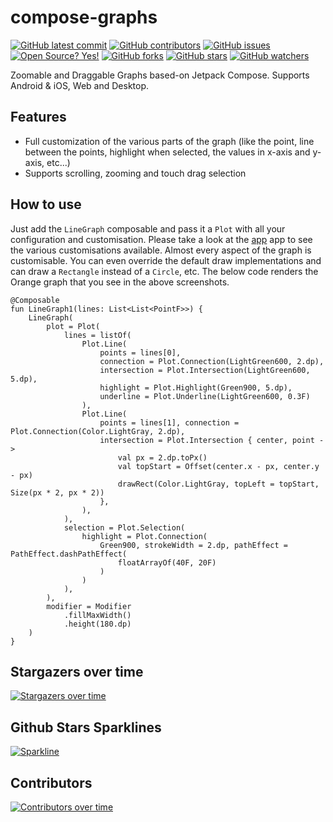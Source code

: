 # compose-graphs

[![GitHub latest commit](https://badgen.net/github/last-commit/bytebeats/compose-graphs)](https://github.com/bytebeats/compose-graphs/commit/)
[![GitHub contributors](https://img.shields.io/github/contributors/bytebeats/compose-graphs.svg)](https://github.com/bytebeats/compose-graphs/graphs/contributors/)
[![GitHub issues](https://img.shields.io/github/issues/bytebeats/compose-graphs.svg)](https://github.com/bytebeats/compose-graphs/issues/)
[![Open Source? Yes!](https://badgen.net/badge/Open%20Source%20%3F/Yes%21/blue?icon=github)](https://github.com/bytebeats/compose-graphs/)
[![GitHub forks](https://img.shields.io/github/forks/bytebeats/compose-graphs.svg?style=social&label=Fork&maxAge=2592000)](https://github.com/bytebeats/compose-graphs/network/)
[![GitHub stars](https://img.shields.io/github/stars/bytebeats/compose-graphs.svg?style=social&label=Star&maxAge=2592000)](https://github.com/bytebeats/compose-graphs/stargazers/)
[![GitHub watchers](https://img.shields.io/github/watchers/bytebeats/compose-graphs.svg?style=social&label=Watch&maxAge=2592000)](https://github.com/bytebeats/compose-graphs/watchers/)

Zoomable and Draggable Graphs based-on Jetpack Compose. Supports Android &amp; iOS, Web and Desktop.

## Features

- Full customization of the various parts of the graph (like the point, line between the points, highlight
  when selected, the values in x-axis and y-axis, etc...)
- Supports scrolling, zooming and touch drag selection

## How to use

Just add the `LineGraph` composable and pass it a `Plot` with all your configuration and customisation.
Please take a look at the [app](https://github.com/bytebeats/compose-graphs/tree/master/app) app to see the various
customisations available. Almost every aspect of the graph is customisable. You can even override the default
draw implementations and can draw a `Rectangle` instead of a `Circle`, etc. The below code renders the Orange
graph that you see in the above screenshots.

```
@Composable
fun LineGraph1(lines: List<List<PointF>>) {
    LineGraph(
        plot = Plot(
            lines = listOf(
                Plot.Line(
                    points = lines[0],
                    connection = Plot.Connection(LightGreen600, 2.dp),
                    intersection = Plot.Intersection(LightGreen600, 5.dp),
                    highlight = Plot.Highlight(Green900, 5.dp),
                    underline = Plot.Underline(LightGreen600, 0.3F)
                ),
                Plot.Line(
                    points = lines[1], connection = Plot.Connection(Color.LightGray, 2.dp),
                    intersection = Plot.Intersection { center, point ->
                        val px = 2.dp.toPx()
                        val topStart = Offset(center.x - px, center.y - px)
                        drawRect(Color.LightGray, topLeft = topStart, Size(px * 2, px * 2))
                    },
                ),
            ),
            selection = Plot.Selection(
                highlight = Plot.Connection(
                    Green900, strokeWidth = 2.dp, pathEffect = PathEffect.dashPathEffect(
                        floatArrayOf(40F, 20F)
                    )
                )
            ),
        ),
        modifier = Modifier
            .fillMaxWidth()
            .height(180.dp)
    )
}
```

## Stargazers over time

[![Stargazers over time](https://starchart.cc/bytebeats/compose-graphs.svg)](https://starchart.cc/bytebeats/compose-graphs)

## Github Stars Sparklines

[![Sparkline](https://stars.medv.io/bytebeats/compose-graphs.svg)](https://stars.medv.io/bytebeats/compose-graphs)

## Contributors

[![Contributors over time](https://contributor-graph-api.apiseven.com/contributors-svg?chart=contributorOverTime&repo=bytebeats/compose-graphs)](https://www.apiseven.com/en/contributor-graph?chart=contributorOverTime&repo=bytebeats/compose-graphs)
